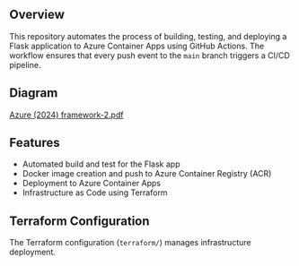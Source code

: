 ## Overview

This repository automates the process of building, testing, and deploying a Flask application to Azure Container Apps using GitHub Actions. The workflow ensures that every push event to the `main` branch triggers a CI/CD pipeline.

## Diagram
[Azure (2024) framework-2.pdf](https://github.com/user-attachments/files/19764367/Azure.2024.framework-2.pdf)

## Features

- Automated build and test for the Flask app
- Docker image creation and push to Azure Container Registry (ACR)
- Deployment to Azure Container Apps
- Infrastructure as Code using Terraform


## Terraform Configuration

The Terraform configuration (`terraform/`) manages infrastructure deployment.
